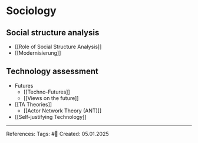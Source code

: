 # Sociology

## Social structure analysis

- [[Role of Social Structure Analysis]]
- [[Modernisierung]]

## Technology assessment

- Futures
	- [[Techno-Futures]]
	- [[Views on the future]]
- [[TA Theories]]
	- [[Actor Network Theory (ANT)]]
- [[Self-justifying Technology]]

---

References: 
Tags: #📑 
Created: 05.01.2025